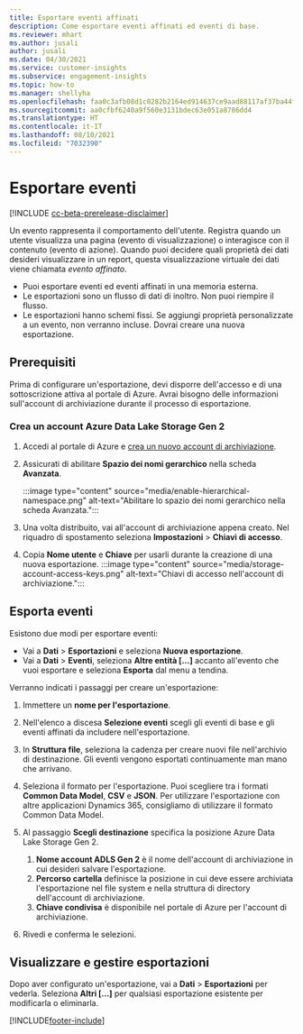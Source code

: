 ```yaml
---
title: Esportare eventi affinati
description: Come esportare eventi affinati ed eventi di base.
ms.reviewer: mhart
ms.author: jusali
author: jusali
ms.date: 04/30/2021
ms.service: customer-insights
ms.subservice: engagement-insights
ms.topic: how-to
ms.manager: shellyha
ms.openlocfilehash: faa0c3afb08d1c0282b2164ed914637ce9aad88117af37ba44fdb81e7610e574
ms.sourcegitcommit: aa0cfbf6240a9f560e3131bdec63e051a8786dd4
ms.translationtype: HT
ms.contentlocale: it-IT
ms.lasthandoff: 08/10/2021
ms.locfileid: "7032390"
---
```

# <a name="export-events"></a>Esportare eventi

[!INCLUDE [cc-beta-prerelease-disclaimer](includes/cc-beta-prerelease-disclaimer.md)]

Un evento rappresenta il comportamento dell'utente. Registra quando un utente visualizza una pagina (evento di visualizzazione) o interagisce con il contenuto (evento di azione). Quando puoi decidere quali proprietà dei dati desideri visualizzare in un report, questa visualizzazione virtuale dei dati viene chiamata *evento affinato*. 

- Puoi esportare eventi ed eventi affinati in una memoria esterna. 
- Le esportazioni sono un flusso di dati di inoltro. Non puoi riempire il flusso. 
- Le esportazioni hanno schemi fissi. Se aggiungi proprietà personalizzate a un evento, non verranno incluse. Dovrai creare una nuova esportazione.

## <a name="prerequisites"></a>Prerequisiti

Prima di configurare un'esportazione, devi disporre dell'accesso e di una sottoscrizione attiva al portale di Azure. Avrai bisogno delle informazioni sull'account di archiviazione durante il processo di esportazione. 

### <a name="create-an-azure-data-lake-storage-gen-2-accounts"></a>Crea un account Azure Data Lake Storage Gen 2

1. Accedi al portale di Azure e [crea un nuovo account di archiviazione](/azure/storage/common/storage-account-create). 

1. Assicurati di abilitare **Spazio dei nomi gerarchico** nella scheda **Avanzata**. 

   :::image type="content" source="media/enable-hierarchical-namespace.png" alt-text="Abilitare lo spazio dei nomi gerarchico nella scheda Avanzata.":::

1. Una volta distribuito, vai all'account di archiviazione appena creato. Nel riquadro di spostamento seleziona **Impostazioni** > **Chiavi di accesso**. 

1. Copia **Nome utente** e **Chiave** per usarli durante la creazione di una nuova esportazione.
   :::image type="content" source="media/storage-account-access-keys.png" alt-text="Chiavi di accesso nell'account di archiviazione.":::

## <a name="export-events"></a>Esporta eventi

Esistono due modi per esportare eventi: 
- Vai a **Dati** > **Esportazioni** e seleziona **Nuova esportazione**.
- Vai a **Dati** > **Eventi**, seleziona **Altre entità [...]** accanto all'evento che vuoi esportare e seleziona **Esporta** dal menu a tendina. 

Verranno indicati i passaggi per creare un'esportazione:

1. Immettere un **nome per l'esportazione**.

1. Nell'elenco a discesa **Selezione eventi** scegli gli eventi di base e gli eventi affinati da includere nell'esportazione. 

1. In **Struttura file**, seleziona la cadenza per creare nuovi file nell'archivio di destinazione. Gli eventi vengono esportati continuamente man mano che arrivano.

1. Seleziona il formato per l'esportazione. Puoi scegliere tra i formati **Common Data Model**, **CSV** e **JSON**. Per utilizzare l'esportazione con altre applicazioni Dynamics 365, consigliamo di utilizzare il formato Common Data Model.

1. Al passaggio **Scegli destinazione** specifica la posizione Azure Data Lake Storage Gen 2.
    1. **Nome account ADLS Gen 2** è il nome dell'account di archiviazione in cui desideri salvare l'esportazione. 
    1. **Percorso cartella** definisce la posizione in cui deve essere archiviata l'esportazione nel file system e nella struttura di directory dell'account di archiviazione.
    1. **Chiave condivisa** è disponibile nel portale di Azure per l'account di archiviazione.

1. Rivedi e conferma le selezioni.

## <a name="view-and-manage-exports"></a>Visualizzare e gestire esportazioni

Dopo aver configurato un'esportazione, vai a **Dati** > **Esportazioni** per vederla. Seleziona **Altri [...]** per qualsiasi esportazione esistente per modificarla o eliminarla.


[!INCLUDE[footer-include](../includes/footer-banner.md)]